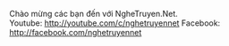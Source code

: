 Chào mừng các bạn đến với NgheTruyen.Net.<br />
Youtube: http://youtube.com/c/nghetruyennet
Facebook: http://facebook.com/nghetruyennet
